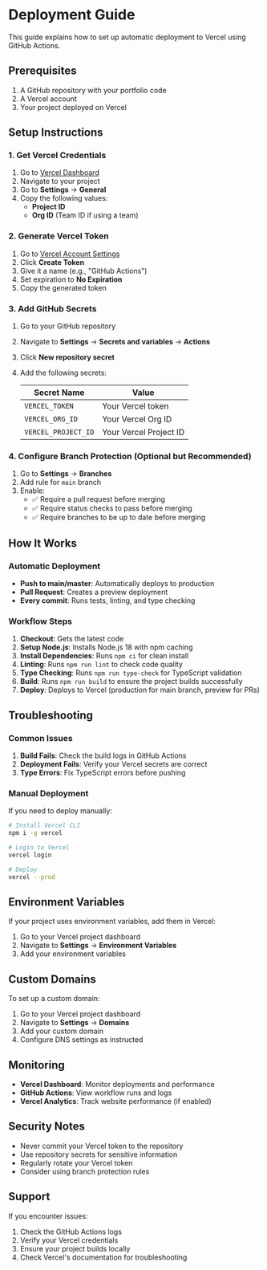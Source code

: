 # Deployment Guide

This guide explains how to set up automatic deployment to Vercel using GitHub Actions.

## Prerequisites

1. A GitHub repository with your portfolio code
2. A Vercel account
3. Your project deployed on Vercel

## Setup Instructions

### 1. Get Vercel Credentials

1. Go to [Vercel Dashboard](https://vercel.com/dashboard)
2. Navigate to your project
3. Go to **Settings** → **General**
4. Copy the following values:
   - **Project ID**
   - **Org ID** (Team ID if using a team)

### 2. Generate Vercel Token

1. Go to [Vercel Account Settings](https://vercel.com/account/tokens)
2. Click **Create Token**
3. Give it a name (e.g., "GitHub Actions")
4. Set expiration to **No Expiration**
5. Copy the generated token

### 3. Add GitHub Secrets

1. Go to your GitHub repository
2. Navigate to **Settings** → **Secrets and variables** → **Actions**
3. Click **New repository secret**
4. Add the following secrets:

   | Secret Name         | Value                  |
   | ------------------- | ---------------------- |
   | `VERCEL_TOKEN`      | Your Vercel token      |
   | `VERCEL_ORG_ID`     | Your Vercel Org ID     |
   | `VERCEL_PROJECT_ID` | Your Vercel Project ID |

### 4. Configure Branch Protection (Optional but Recommended)

1. Go to **Settings** → **Branches**
2. Add rule for `main` branch
3. Enable:
   - ✅ Require a pull request before merging
   - ✅ Require status checks to pass before merging
   - ✅ Require branches to be up to date before merging

## How It Works

### Automatic Deployment

- **Push to main/master**: Automatically deploys to production
- **Pull Request**: Creates a preview deployment
- **Every commit**: Runs tests, linting, and type checking

### Workflow Steps

1. **Checkout**: Gets the latest code
2. **Setup Node.js**: Installs Node.js 18 with npm caching
3. **Install Dependencies**: Runs `npm ci` for clean install
4. **Linting**: Runs `npm run lint` to check code quality
5. **Type Checking**: Runs `npm run type-check` for TypeScript validation
6. **Build**: Runs `npm run build` to ensure the project builds successfully
7. **Deploy**: Deploys to Vercel (production for main branch, preview for PRs)

## Troubleshooting

### Common Issues

1. **Build Fails**: Check the build logs in GitHub Actions
2. **Deployment Fails**: Verify your Vercel secrets are correct
3. **Type Errors**: Fix TypeScript errors before pushing

### Manual Deployment

If you need to deploy manually:

```bash
# Install Vercel CLI
npm i -g vercel

# Login to Vercel
vercel login

# Deploy
vercel --prod
```

## Environment Variables

If your project uses environment variables, add them in Vercel:

1. Go to your Vercel project dashboard
2. Navigate to **Settings** → **Environment Variables**
3. Add your environment variables

## Custom Domains

To set up a custom domain:

1. Go to your Vercel project dashboard
2. Navigate to **Settings** → **Domains**
3. Add your custom domain
4. Configure DNS settings as instructed

## Monitoring

- **Vercel Dashboard**: Monitor deployments and performance
- **GitHub Actions**: View workflow runs and logs
- **Vercel Analytics**: Track website performance (if enabled)

## Security Notes

- Never commit your Vercel token to the repository
- Use repository secrets for sensitive information
- Regularly rotate your Vercel token
- Consider using branch protection rules

## Support

If you encounter issues:

1. Check the GitHub Actions logs
2. Verify your Vercel credentials
3. Ensure your project builds locally
4. Check Vercel's documentation for troubleshooting
